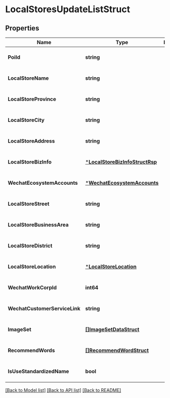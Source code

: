 # LocalStoresUpdateListStruct

## Properties
Name | Type | Description | Notes
------------ | ------------- | ------------- | -------------
**PoiId** | **string** |  | [optional] [default to null]
**LocalStoreName** | **string** |  | [optional] [default to null]
**LocalStoreProvince** | **string** |  | [optional] [default to null]
**LocalStoreCity** | **string** |  | [optional] [default to null]
**LocalStoreAddress** | **string** |  | [optional] [default to null]
**LocalStoreBizInfo** | [***LocalStoreBizInfoStructRsp**](local_store_biz_info_struct_rsp.md) |  | [optional] [default to null]
**WechatEcosystemAccounts** | [***WechatEcosystemAccounts**](wechat_ecosystem_accounts.md) |  | [optional] [default to null]
**LocalStoreStreet** | **string** |  | [optional] [default to null]
**LocalStoreBusinessArea** | **string** |  | [optional] [default to null]
**LocalStoreDistrict** | **string** |  | [optional] [default to null]
**LocalStoreLocation** | [***LocalStoreLocation**](local_store_location.md) |  | [optional] [default to null]
**WechatWorkCorpId** | **int64** |  | [optional] [default to null]
**WechatCustomerServiceLink** | **string** |  | [optional] [default to null]
**ImageSet** | [**[]ImageSetDataStruct**](image_set_data_struct.md) |  | [optional] [default to null]
**RecommendWords** | [**[]RecommendWordStruct**](recommend_word_struct.md) |  | [optional] [default to null]
**IsUseStandardizedName** | **bool** |  | [optional] [default to null]

[[Back to Model list]](../README.md#documentation-for-models) [[Back to API list]](../README.md#documentation-for-api-endpoints) [[Back to README]](../README.md)



